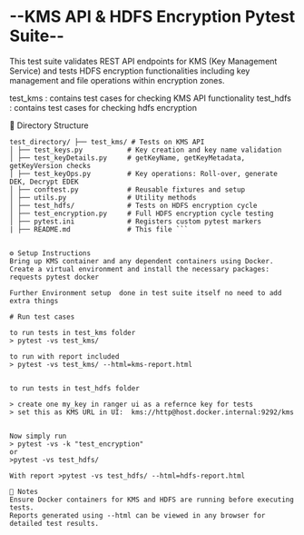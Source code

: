 #     --KMS API & HDFS Encryption Pytest Suite--


This test suite validates REST API endpoints for KMS (Key Management Service) and tests HDFS encryption functionalities including key management and file operations within encryption zones.

test_kms  : contains test cases for checking KMS API functionality
test_hdfs : contains test cases for checking hdfs encryption

📂 Directory Structure

```
test_directory/ ├── test_kms/ # Tests on KMS API
│ ├── test_keys.py           # Key creation and key name validation
│ ├── test_keyDetails.py     # getKeyName, getKeyMetadata, getKeyVersion checks
│ ├── test_keyOps.py         # Key operations: Roll-over, generate DEK, Decrypt EDEK
│ ├── conftest.py            # Reusable fixtures and setup
│ ├── utils.py               # Utility methods
│ ├── test_hdfs/             # Tests on HDFS encryption cycle
│ ├── test_encryption.py     # Full HDFS encryption cycle testing
│ ├── pytest.ini             # Registers custom pytest markers
| ├── README.md              # This file ```


⚙️ Setup Instructions
Bring up KMS container and any dependent containers using Docker.
Create a virtual environment and install the necessary packages: requests pytest docker

Further Environment setup  done in test suite itself no need to add extra things

# Run test cases

to run tests in test_kms folder 
> pytest -vs test_kms/

to run with report included
> pytest -vs test_kms/ --html=kms-report.html


to run tests in test_hdfs folder

> create one my_key in ranger ui as a refernce key for tests
> set this as KMS URL in UI:  kms://http@host.docker.internal:9292/kms 


Now simply run
> pytest -vs -k "test_encryption"
or
>pytest -vs test_hdfs/

With report >pytest -vs test_hdfs/ --html=hdfs-report.html

📌 Notes
Ensure Docker containers for KMS and HDFS are running before executing tests.
Reports generated using --html can be viewed in any browser for detailed test results.




